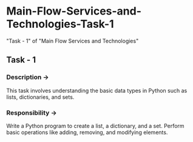 # Main-Flow-Services-and-Technologies-Task-1
"Task - 1" of "Main Flow Services and Technologies"

## Task - 1
### Description ->
This task involves understanding the basic data types in Python such as lists, dictionaries, and sets.

### Responsibility ->
Write a Python program to create a list, a dictionary, and a set.
Perform basic operations like adding, removing, and modifying elements.
